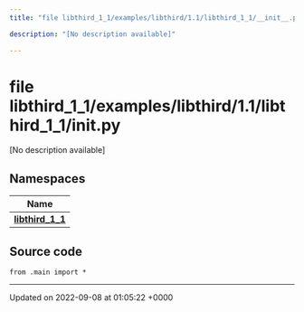 ```yaml
---
title: "file libthird_1_1/examples/libthird/1.1/libthird_1_1/__init__.py"

description: "[No description available]"

---
```


# file libthird_1_1/examples/libthird/1.1/libthird_1_1/__init__.py

[No description available]

## Namespaces

| Name           |
| -------------- |
| **[libthird_1_1](/documentation/code/namespaces/namespacelibthird__1__1/)**  |




## Source code

```
from .main import *
```


-------------------------------

Updated on 2022-09-08 at 01:05:22 +0000
